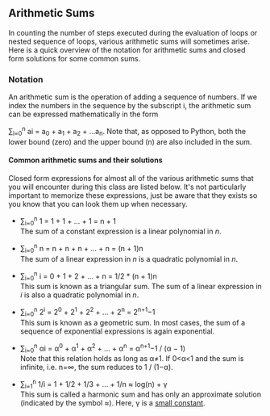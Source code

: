 ## Arithmetic Sums
In counting the number of steps executed during the evaluation of loops or nested sequence of loops, various arithmetic sums will sometimes arise. Here is a quick overview of the notation for arithmetic sums and closed form solutions for some common sums.

### Notation
An arithmetic sum is the operation of adding a sequence of numbers. If we index the numbers in the sequence by the subscript i, the arithmetic sum can be expressed mathematically in the form

∑<sub>i=0</sub><sup>n</sup> ai = a<sub>0</sub> + a<sub>1</sub> + a<sub>2</sub> + ...a<sub>n</sub>.
Note that, as opposed to Python, both the lower bound (zero) and the upper bound (n) are also included in the sum.

#### Common arithmetic sums and their solutions
Closed form expressions for almost all of the various arithmetic sums that you will encounter during this class are listed below. It's not particularly important to memorize these expressions, just be aware that they exists so you know that you can look them up when necessary.

+ ∑<sub>i=0</sub><sup>n</sup> 1 = 1 + 1 + ... + 1 = n + 1  
The sum of a constant expression is a linear polynomial in _n_.

+ ∑<sub>i=0</sub><sup>n</sup> n = n + n + n + ... + n = (n + 1)n   
The sum of a linear expression in _n_ is a quadratic polynomial in _n_.

+ ∑<sub>i=0</sub><sup>n</sup> i = 0 + 1 + 2 + ... + n = 1/2 \* (n + 1)n   
This sum is known as a triangular sum. The sum of a linear expression in _i_ is also a quadratic polynomial in _n_.

+ ∑<sub>i=0</sub><sup>n</sup> 2<sup>i</sup> = 2<sup>0</sup> + 2<sup>1</sup> + 2<sup>2</sup> + ... + 2<sup>n</sup> = 2<sup>n+1</sup>−1   
This sum is known as a geometric sum. In most cases, the sum of a sequence of exponential expressions is again exponential.

+ ∑<sub>i=0</sub><sup>n</sup> αi = α<sup>0</sup> + α<sup>1</sup> + α<sup>2</sup> + ... + α<sup>n</sup> = α<sup>n+1</sup>−1 / (α − 1)   
Note that this relation holds as long as α≠1. If 0<α<1 and the sum is infinite, i.e. n=∞, the sum reduces to 1 / (1−α).

+ ∑<sub>i=1</sub><sup>n</sup> 1/i = 1 + 1/2 + 1/3 + ... + 1/n ≈ log(n) + γ   
This sum is called a harmonic sum and has only an approximate solution (indicated by the symbol ≈). Here, γ is a [small constant](http://en.wikipedia.org/wiki/Euler%E2%80%93Mascheroni_constant).

